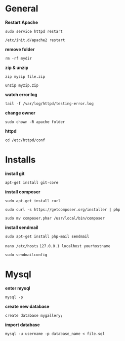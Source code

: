 
# General 

**Restart Apache**

``sudo service httpd restart``

``/etc/init.d/apache2 restart``


**remove folder**

``rm -rf mydir``


**zip & unzip**

``zip myzip file.zip``

``unzip myzip.zip``


**watch error log**

``tail -f /var/log/httpd/testing-error.log``


**change owner**

``sudo chown -R apache folder``


**httpd**

``cd /etc/httpd/conf``


# Installs
 
**install git**

``apt-get install git-core``

**install composer**

``sudo apt-get install curl``

``sudo curl -s https://getcomposer.org/installer | php``

``sudo mv composer.phar /usr/local/bin/composer``

**install sendmail**

``sudo apt-get install php-mail sendmail``

``nano /etc/hosts``
``127.0.0.1 localhost yourhostname``

``sudo sendmailconfig``

# Mysql 

**enter mysql**

``mysql -p``


**create new database**

``create database mygallery;``


**import database**

``mysql -u username -p database_name < file.sql``


